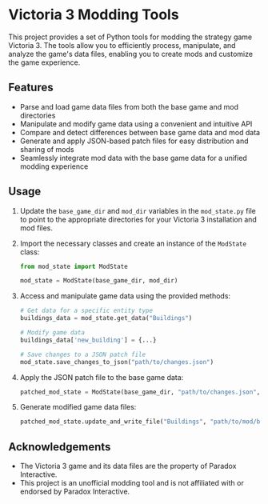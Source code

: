 # Victoria 3 Modding Tools

This project provides a set of Python tools for modding the strategy game Victoria 3. The tools allow you to efficiently process, manipulate, and analyze the game's data files, enabling you to create mods and customize the game experience.

## Features

- Parse and load game data files from both the base game and mod directories
- Manipulate and modify game data using a convenient and intuitive API
- Compare and detect differences between base game data and mod data
- Generate and apply JSON-based patch files for easy distribution and sharing of mods
- Seamlessly integrate mod data with the base game data for a unified modding experience

## Usage

1. Update the `base_game_dir` and `mod_dir` variables in the `mod_state.py` file to point to the appropriate directories for your Victoria 3 installation and mod files.

2. Import the necessary classes and create an instance of the `ModState` class:
   ```python
   from mod_state import ModState

   mod_state = ModState(base_game_dir, mod_dir)
   ```

3. Access and manipulate game data using the provided methods:
   ```python
   # Get data for a specific entity type
   buildings_data = mod_state.get_data("Buildings")

   # Modify game data
   buildings_data['new_building'] = {...}

   # Save changes to a JSON patch file
   mod_state.save_changes_to_json("path/to/changes.json")
   ```

4. Apply the JSON patch file to the base game data:
   ```python
   patched_mod_state = ModState(base_game_dir, "path/to/changes.json", diff=True)
   ```

5. Generate modified game data files:
   ```python
   patched_mod_state.update_and_write_file("Buildings", "path/to/mod/buildings/output.txt")
   ```

## Acknowledgements

- The Victoria 3 game and its data files are the property of Paradox Interactive.
- This project is an unofficial modding tool and is not affiliated with or endorsed by Paradox Interactive.
